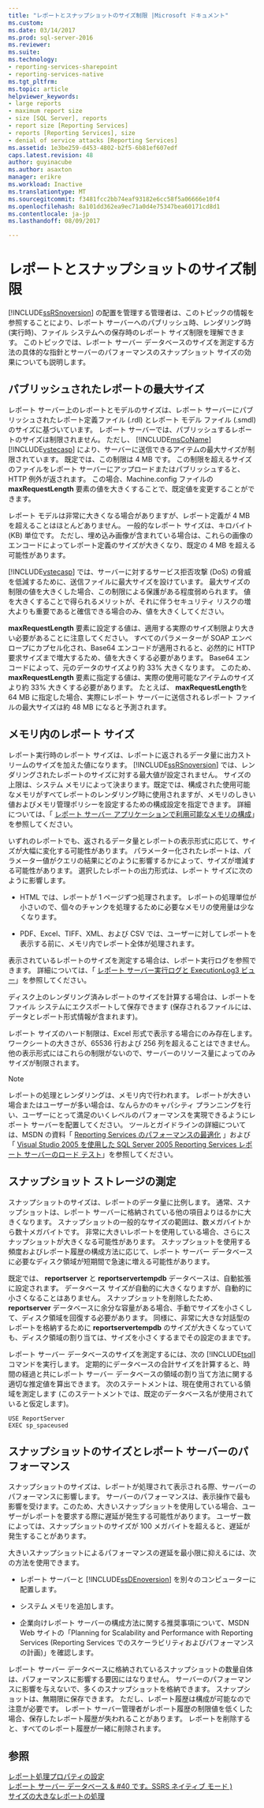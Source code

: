 ```yaml
---
title: "レポートとスナップショットのサイズ制限 |Microsoft ドキュメント"
ms.custom: 
ms.date: 03/14/2017
ms.prod: sql-server-2016
ms.reviewer: 
ms.suite: 
ms.technology:
- reporting-services-sharepoint
- reporting-services-native
ms.tgt_pltfrm: 
ms.topic: article
helpviewer_keywords:
- large reports
- maximum report size
- size [SQL Server], reports
- report size [Reporting Services]
- reports [Reporting Services], size
- denial of service attacks [Reporting Services]
ms.assetid: 1e3be259-d453-4802-b2f5-6b81ef607edf
caps.latest.revision: 48
author: guyinacube
ms.author: asaxton
manager: erikre
ms.workload: Inactive
ms.translationtype: MT
ms.sourcegitcommit: f3481fcc2bb74eaf93182e6cc58f5a06666e10f4
ms.openlocfilehash: 8a101dd362ea9ec71a0d4e75347bea60171cd8d1
ms.contentlocale: ja-jp
ms.lasthandoff: 08/09/2017

---
```

# <a name="report-and-snapshot-size-limits"></a>レポートとスナップショットのサイズ制限
  [!INCLUDE[ssRSnoversion](../../includes/ssrsnoversion-md.md)] の配置を管理する管理者は、このトピックの情報を参照することにより、レポート サーバーへのパブリッシュ時、レンダリング時 (実行時)、ファイル システムへの保存時のレポート サイズ制限を理解できます。 このトピックでは、レポート サーバー データベースのサイズを測定する方法の具体的な指針とサーバーのパフォーマンスのスナップショット サイズの効果についても説明します。  
  
## <a name="maximum-size-for-published-reports"></a>パブリッシュされたレポートの最大サイズ  
 レポート サーバー上のレポートとモデルのサイズは、レポート サーバーにパブリッシュされたレポート定義ファイル (.rdl) とレポート モデル ファイル (.smdl) のサイズに基づいています。 レポート サーバーでは、パブリッシュするレポートのサイズは制限されません。 ただし、 [!INCLUDE[msCoName](../../includes/msconame-md.md)] [!INCLUDE[vstecasp](../../includes/vstecasp-md.md)] により、サーバーに送信できるアイテムの最大サイズが制限されています。 既定では、この制限は 4 MB です。 この制限を超えるサイズのファイルをレポート サーバーにアップロードまたはパブリッシュすると、HTTP 例外が返されます。 この場合、Machine.config ファイルの **maxRequestLength** 要素の値を大きくすることで、既定値を変更することができます。  
  
 レポート モデルは非常に大きくなる場合がありますが、レポート定義が 4 MB を超えることはほとんどありません。 一般的なレポート サイズは、キロバイト (KB) 単位です。 ただし、埋め込み画像が含まれている場合は、これらの画像のエンコードによってレポート定義のサイズが大きくなり、既定の 4 MB を超える可能性があります。  
  
 [!INCLUDE[vstecasp](../../includes/vstecasp-md.md)] では、サーバーに対するサービス拒否攻撃 (DoS) の脅威を低減するために、送信ファイルに最大サイズを設けています。 最大サイズの制限の値を大きくした場合、この制限による保護がある程度弱められます。 値を大きくすることで得られるメリットが、それに伴うセキュリティ リスクの増大よりも重要であると確信できる場合のみ、値を大きくしてください。  
  
 **maxRequestLength** 要素に設定する値は、適用する実際のサイズ制限より大きい必要があることに注意してください。 すべてのパラメーターが SOAP エンベロープにカプセル化され、Base64 エンコードが適用されると、必然的に HTTP 要求サイズまで増大するため、値を大きくする必要があります。 Base64 エンコードによって、元のデータのサイズより約 33% 大きくなります。 このため、 **maxRequestLength** 要素に指定する値は、実際の使用可能なアイテムのサイズより約 33% 大きくする必要があります。 たとえば、 **maxRequestLength**を 64 MB に指定した場合、実際にレポート サーバーに送信されるレポート ファイルの最大サイズは約 48 MB になると予測されます。  
  
## <a name="report-size-in-memory"></a>メモリ内のレポート サイズ  
 レポート実行時のレポート サイズは、レポートに返されるデータ量に出力ストリームのサイズを加えた値になります。 [!INCLUDE[ssRSnoversion](../../includes/ssrsnoversion-md.md)] では、レンダリングされたレポートのサイズに対する最大値が設定されません。 サイズの上限は、システム メモリによって決まります。既定では、構成された使用可能なメモリがすべてレポートのレンダリング時に使用されますが、メモリのしきい値およびメモリ管理ポリシーを設定するための構成設定を指定できます。 詳細については、「 [レポート サーバー アプリケーションで利用可能なメモリの構成](../../reporting-services/report-server/configure-available-memory-for-report-server-applications.md)」を参照してください。  
  
 いずれのレポートでも、返されるデータ量とレポートの表示形式に応じて、サイズが大幅に変化する可能性があります。 パラメーター化されたレポートは、パラメーター値がクエリの結果にどのように影響するかによって、サイズが増減する可能性があります。 選択したレポートの出力形式は、レポート サイズに次のように影響します。  
  
-   HTML では、レポートが 1 ページずつ処理されます。 レポートの処理単位が小さいので、個々のチャンクを処理するために必要なメモリの使用量は少なくなります。  
  
-   PDF、Excel、TIFF、XML、および CSV では、ユーザーに対してレポートを表示する前に、メモリ内でレポート全体が処理されます。  
  
 表示されているレポートのサイズを測定する場合は、レポート実行ログを参照できます。 詳細については、「 [レポート サーバー実行ログと ExecutionLog3 ビュー](../../reporting-services/report-server/report-server-executionlog-and-the-executionlog3-view.md)」を参照してください。  
  
 ディスク上のレンダリング済みレポートのサイズを計算する場合は、レポートをファイル システムにエクスポートして保存できます (保存されるファイルには、データとレポート形式情報が含まれます)。  
  
 レポート サイズのハード制限は、Excel 形式で表示する場合にのみ存在します。 ワークシートの大きさが、65536 行および 256 列を超えることはできません。 他の表示形式にはこれらの制限がないので、サーバーのリソース量によってのみサイズが制限されます。  
  
> [!NOTE]  
>  レポートの処理とレンダリングは、メモリ内で行われます。 レポートが大きい場合またはユーザーが多い場合は、なんらかのキャパシティ プランニングを行い、ユーザーにとって満足のいくレベルのパフォーマンスを実現できるようにレポート サーバーを配置してください。 ツールとガイドラインの詳細については、MSDN の資料「 [Reporting Services のパフォーマンスの最適化](http://go.microsoft.com/fwlink/?LinkID=70650) 」および「 [Visual Studio 2005 を使用した SQL Server 2005 Reporting Services レポート サーバーのロード テスト](http://go.microsoft.com/fwlink/?LinkID=77519)」を参照してください。  
  
## <a name="measuring-snapshot-storage"></a>スナップショット ストレージの測定  
 スナップショットのサイズは、レポートのデータ量に比例します。 通常、スナップショットは、レポート サーバーに格納されている他の項目よりはるかに大きくなります。 スナップショットの一般的なサイズの範囲は、数メガバイトから数十メガバイトです。 非常に大きいレポートを使用している場合、さらにスナップショットが大きくなる可能性があります。 スナップショットを使用する頻度およびレポート履歴の構成方法に応じて、レポート サーバー データベースに必要なディスク領域が短期間で急速に増える可能性があります。  
  
 既定では、 **reportserver** と **reportservertempdb** データベースは、自動拡張に設定されます。 データベース サイズが自動的に大きくなりますが、自動的に小さくなることはありません。 スナップショットを削除したため、 **reportserver** データベースに余分な容量がある場合、手動でサイズを小さくして、ディスク領域を回復する必要があります。 同様に、非常に大きな対話型のレポートを格納するために **reportservertempdb** のサイズが大きくなっていても、ディスク領域の割り当ては、サイズを小さくするまでその設定のままです。  
  
 レポート サーバー データベースのサイズを測定するには、次の [!INCLUDE[tsql](../../includes/tsql-md.md)] コマンドを実行します。 定期的にデータベースの合計サイズを計算すると、時間の経過と共にレポート サーバー データベースの領域の割り当て方法に関する適切な推定値を算出できます。 次のステートメントは、現在使用されている領域を測定します (このステートメントでは、既定のデータベース名が使用されていると仮定します)。  
  
```  
USE ReportServer  
EXEC sp_spaceused  
```  
  
## <a name="snapshot-size-and-report-server-performance"></a>スナップショットのサイズとレポート サーバーのパフォーマンス  
 スナップショットのサイズは、レポートが処理されて表示される際、サーバーのパフォーマンスに影響します。 サーバーのパフォーマンスは、表示操作で最も影響を受けます。このため、大きいスナップショットを使用している場合、ユーザーがレポートを要求する際に遅延が発生する可能性があります。 ユーザー数によっては、スナップショットのサイズが 100 メガバイトを超えると、遅延が発生することがあります。  
  
 大きいスナップショットによるパフォーマンスの遅延を最小限に抑えるには、次の方法を使用できます。  
  
-   レポート サーバーと [!INCLUDE[ssDEnoversion](../../includes/ssdenoversion-md.md)] を別々のコンピューターに配置します。  
  
-   システム メモリを追加します。  
  
-   企業向けレポート サーバーの構成方法に関する推奨事項について、MSDN Web サイトの「Planning for Scalability and Performance with Reporting Services (Reporting Services でのスケーラビリティおよびパフォーマンスの計画)」を確認します。  
  
 レポート サーバー データベースに格納されているスナップショットの数量自体は、パフォーマンスに影響する要因にはなりません。 サーバーのパフォーマンスに影響を与えないで、多くのスナップショットを格納できます。 スナップショットは、無期限に保存できます。 ただし、レポート履歴は構成が可能なので注意が必要です。 レポート サーバー管理者がレポート履歴の制限値を低くした場合、保存したレポート履歴が失われることがあります。 レポートを削除すると、すべてのレポート履歴が一緒に削除されます。  
  
## <a name="see-also"></a>参照  
 [レポート処理プロパティの設定](../../reporting-services/report-server/set-report-processing-properties.md)   
 [レポート サーバー データベース & #40 です。SSRS ネイティブ モード &#41;](../../reporting-services/report-server/report-server-database-ssrs-native-mode.md)   
 [サイズの大きなレポートの処理](../../reporting-services/report-server/process-large-reports.md)  
  
  


